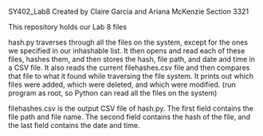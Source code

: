 SY402_Lab8
Created by Claire Garcia and Ariana McKenzie 
Section 3321 

This repository holds our Lab 8 files

hash.py traverses through all the files on the system, except for the ones we specified
in our inhashable list. It then opens and read each of these files, hashes them, 
and then stores the hash, file path, and date and time in a CSV file. 
It also reads the current filehashes.csv file and then compares that file to what it found while
traversing the file system. It prints out which files were added, which were deleted, and which were 
modified. 
(run program as root, so Python can read all the files on the system) 

filehashes.csv is the output CSV file of hash.py. The first field contains the file path and file name.
The second field contains the hash of the file, and the last field contains the 
date and time.  
 
